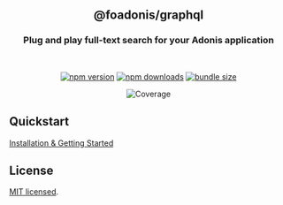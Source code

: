 <div align="center">
<br/>

## @foadonis/graphql

### Plug and play full-text search for your Adonis application

<br/>
</div>

<div align="center">

<!-- automd:badges color="brightgreen" license name="@foadonis/graphql" bundlephobia packagephobia -->

[![npm version](https://img.shields.io/npm/v/@foadonis/graphql?color=brightgreen)](https://npmjs.com/package/@foadonis/graphql)
[![npm downloads](https://img.shields.io/npm/dm/@foadonis/graphql?color=brightgreen)](https://npm.chart.dev/@foadonis/graphql)
[![bundle size](https://img.shields.io/bundlephobia/minzip/@foadonis/graphql?color=brightgreen)](https://bundlephobia.com/package/@foadonis/graphql)

<!-- /automd -->

<!-- automd:coverage from="branches,functions" -->

![Coverage](https://img.shields.io/badge/coverage-64%25-orange)

<!-- /automd -->

</div>

## Quickstart

[Installation & Getting Started](https://friendsofadonis.github.io/docs/openapi/getting-started)

## License

[MIT licensed](LICENSE.md).

